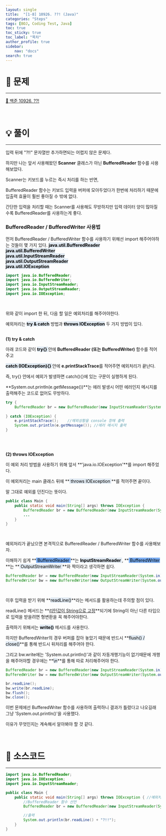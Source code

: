 ```yaml
---
layout: single
title:  "[1-8] 10926. ??! (Java)"
categories: "Steps"
tags: [BOJ, Coding Test, Java]
toc: true
toc_sticky: true
toc_label: "목차"
author_profile: true
sidebar:
    nav: "docs"
search: true
---
```


# 🔎 문제
<hr/>

[🔗 백준 10926. ??!](https://www.acmicpc.net/problem/10926)
<br/><br/><br/>

# 💡 풀이
<hr/>
입력 뒤에 "?!!" 문자열만 추가하면되는 어렵지 않은 문제다.

하지만 나는 앞서 사용해왔던 **Scanner** 클래스가 아닌 **BufferedReader** 함수를 사용해보았다.

Scanner는 키보드를 누르는 즉시 처리를 하는 반면,

BufferedReader 함수는 키보드 입력을 버퍼에 모아두었다가 한번에 처리하기 때문에 입출력 효율이 훨씬 좋아질 수 밖에 없다.

간단한 입력을 처리할 때는 Scanner를 사용해도 무방하지만 입력 데이터 양이 많아질 수록 BufferedReader를 사용하는게 좋다.

### BufferedReader / BufferedWriter 사용법

먼저 BufferedReader / BufferedWriter 함수를 사용하기 위해선 import 해주어야하는 것들이 몇 가지 있다.
**<mark style='background-color: #E1EAF3'>java.util.BufferedReader</mark>**<br/>
**<mark style='background-color: #E1EAF3'>java.util.BufferedWriter</mark>**<br/>
**<mark style='background-color: #E1EAF3'>java.util.InputStreamReader</mark>**<br/>
**<mark style='background-color: #E1EAF3'>java.util.OutputStreamReader</mark>**<br/>
**<mark style='background-color: #E1EAF3'>java.util.IOException</mark>**<br/>

```java
import java.io.BufferedReader;
import java.io.BufferedWriter;
import java.io.InputStreamReader;
import java.io.OutputStreamReader;
import java.io.IOException;
```
<br/>

위와 같이 import 한 뒤, 다음 할 일은 예외처리를 해주어야한다.

예외처리는 **<mark style='background-color: #E1EAF3'>try & catch</mark>** 방법과 **<mark style='background-color: #E1EAF3'>throws IOException</mark>** 두 가지 방법이 있다.
<br/><br/>

**(1) try & catch**

아래 코드와 같이 **<mark style='background-color: #E1EAF3'> try{} </mark>** 안에 **BufferedReader (또는 BufferedWriter)** 함수를 적어주고 

**<mark style='background-color: #E1EAF3'> catch (IOException){} </mark>** 안에 **e.printStackTrace**를 적어주면 예외처리가 끝난다.

즉, try{} 안에서 예외가 발생하면 catch(){}에 있는 구문이 실행하게 된다.

**System.out.println(e.getMessage())**는 에러 발생시 어떤 에러인지 메시지를 출력해주는 코드로 없어도 무방하다.

```java
try {
    BufferedReader br = new BufferedReader(new InputStreamReader(System.in));
    
} catch (IOException) {
    e.printStackTrace();    //예외상황을 console 창에 출력
    System.out.println(e.getMessage()); //에러 메시지 출력
}
```
<br/><br/>

**(2) throws IOException**

이 예외 처리 방법을 사용하기 위해 앞서 **'java.io.IOException'**를 import 해주었다.

이 예외처리는 main 클래스 뒤에 **<mark style='background-color: #E1EAF3'> throws IOException </mark>**를 적어주면 끝이다.

말 그대로 예외를 던진다는 뜻이다.

```java
public class Main {
    public static void main(String[] args) throws IOException {
        BufferedReader br = new BufferedReader(new InputStreamReader(System.in));
        ...
    }
}
```
<br/>

예외처리가 끝났으면 본격적으로 BufferedReader / BufferedWriter 함수를 사용해보자.

이해하기 쉽게 **<mark style='background-color: #79ACF2'> BufferedReader </mark>**는 **<mark style='background-color: #E1EAF3'> InputStreamReader </mark>**, **<mark style='background-color: #79ACF2'> BufferedWriter </mark>**는 **<mark style='background-color: #E1EAF3'> OutputStreamWriter </mark>**와 짝이라고 생각하면 쉽다.
<br/>

```java
BufferedReader br = new BufferedReader(new InputStreamReader(System.in));
BufferedWriter bw = new BufferedWriter(new OutputStreamWriter(System.out));
```
<br/>

이후 입력을 받기 위해 **<mark style='background-color: #E1EAF3'>readLine()</mark>**라는 메서드를 활용하는데 주의할 점이 있다.

readLine() 메서드는 **<u>리턴값이 String으로 고정</u>**되기에 String이 아닌 다른 타입으로 입력을 받을려면 형변환을 꼭 해주어야한다.

출력하기 위해서는 **<mark style='background-color: #E1EAF3'>write()</mark>** 메서드를 사용한다.

하지만 BufferedWriter의 경우 버퍼를 잡아 놓았기 때문에 반드시 **<mark style='background-color: #E1EAF3'>flush() / close()</mark>**를 통해 반드시 뒤처리를 해주어야 한다.

그리고 bw.write에는 'System.out.println()'과 같이 자동개행기능이 없기때문에 개행을 해주어야할 경우에는 **<mark style='background-color: #E1EAF3'>\n</mark>**를 통해 따로 처리해주어야 한다.

```java
BufferedReader br = new BufferedReader(new InputStreamReader(System.in));
BufferedWriter bw = new BufferedWriter(new OutputStreamWriter(System.out));

br.readLine();
bw.write(br.readLine);
bw.flush();
bw.close();
```

이번 문제에선 BufferedWriter 함수를 사용하여 출력하니 결과가 틀렸다고 나오길래 그냥 'System.out.println()'을 사용했다.

이유가 무엇인지는 계속해서 알아봐야 할 것 같다.
<br/><br/><br/>

# 📃 소스코드
<hr/>

```java
import java.io.BufferedReader;
import java.io.IOException;
import java.io.InputStreamReader;

public class Main {
    public static void main(String[] args) throws IOException { //예외처리
        //BufferedReader 함수 선언
        BufferedReader br = new BufferedReader(new InputStreamReader(System.in));

        //출력
        System.out.println(br.readLine() + "?!!");
    }
}
```